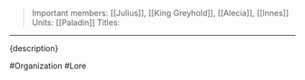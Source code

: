 >Important members: [[Julius]], [[King Greyhold]], [[Alecia]], [[Innes]]
>Units: [[Paladin]]
>Titles:
---

{description}

#Organization #Lore